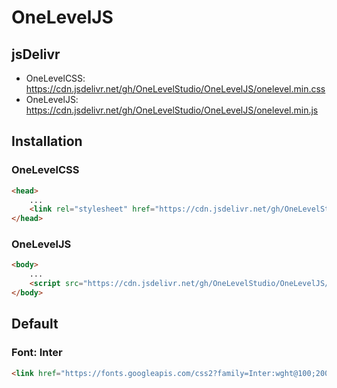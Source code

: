 # OneLevelJS

## jsDelivr
* OneLevelCSS: https://cdn.jsdelivr.net/gh/OneLevelStudio/OneLevelJS/onelevel.min.css
* OneLevelJS: https://cdn.jsdelivr.net/gh/OneLevelStudio/OneLevelJS/onelevel.min.js

## Installation
### OneLevelCSS
```html
<head>
    ...
    <link rel="stylesheet" href="https://cdn.jsdelivr.net/gh/OneLevelStudio/OneLevelJS/onelevel.min.css">
</head>
```
### OneLevelJS
```html
<body>
    ...
    <script src="https://cdn.jsdelivr.net/gh/OneLevelStudio/OneLevelJS/onelevel.js"></script>
</body>
```
## Default
### Font: Inter
```html
<link href="https://fonts.googleapis.com/css2?family=Inter:wght@100;200;300;400;500;600;700;800;900&display=swap" rel="stylesheet">
```
